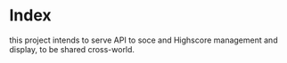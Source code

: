 # Index

this project intends to serve API to soce and Highscore management and display, to be shared cross-world.


